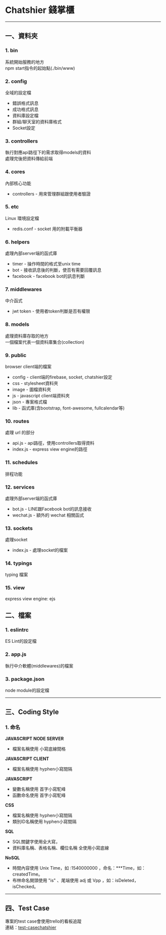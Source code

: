 # Chatshier 錢掌櫃
------------
## **一、資料夾**
### 1. bin
系統開始服務的地方  
npm start指令的起始點(./bin/www)

### 2. config
全域的設定檔

* 錯誤格式訊息
* 成功格式訊息  
* 資料庫設定檔  
* 群組/聊天室的資料庫格式  
* Socket設定

### 3. controllers
執行對應api路徑下的需求取得models的資料  
處理完後把資料傳給前端

### 4. cores
內部核心功能  

* controllers - 用來管理群組跟使用者驗證

### 5. etc
Linux 環境設定檔

* redis.conf - socket 用的附載平衡器

### 6. helpers
處理內部server端的函式庫

* timer - 操作時間的格式至unix time
* bot - 接收訊息後的判斷，使否有需要回覆訊息
* facebook - facebook bot的訊息判斷

### 7. middlewares
中介函式

* jwt token - 使用者token判斷是否有權限

### 8. models
處理資料庫存取的地方  
一個檔案代表一個資料庫集合(collection)

### 9. public
browser client端的檔案

* config - client端的firebase, socket, chatshier設定
* css - stylesheet資料夾
* image - 圖檔資料夾
* js - javascript client端資料夾
* json - 專案格式檔
* lib - 函式庫(含bootstrap, font-awesome, fullcalendar等)

### 10. routes
處理 url 的部分 

* api.js - api路徑，使用controllers取得資料
* index.js - express view engine的路徑

### 11. schedules
排程功能

### 12. services
處理外部server端的函式庫

* bot.js - LINE跟Facebook bot的訊息接收
* wechat.js - 額外的 wechat 相關函式

### 13. sockets
處理socket

* index.js - 處理socket的檔案

### 14. typings
typing 檔案

### 15. view
express view engine: ejs

## **二、檔案**

### 1. eslintrc
ES Lint的設定檔

### 2. app.js
執行中介軟體(middlewares)的檔案

### 3. package.json
node module的設定檔

------------
## **三、Coding Style**
### 1. 命名
**JAVASCRIPT NODE SERVER**

* 檔案名稱使用 小寫底線間格


**JAVASCRIPT CLIENT**

* 檔案名稱使用 hyphen小寫間隔


**JAVASCRIPT**

* 變數名稱使用 首字小寫駝峰
* 函數命名使用 首字小寫駝峰

**CSS**

* 檔案名稱使用 hyphen小寫間隔
* 類別ID名稱使用 hyphen小寫間隔

**SQL**

* SQL關鍵字使用全大寫，
* 資料庫名稱、表格名稱、欄位名稱 全使用小寫底線

**NoSQL**

* 時間內容使用 Unix Time，如 :1540000000 ，命名：***Time，如：createdTime。
* 布林命名開頭使用 "is" 、尾端使用 adj 或 Vpp ，如：isDeleted，isChecked。
------------
## **四、Test Case**
專案的test case會使用trello的看板追蹤  
連結：[test-casechatshier](https://trello.com/b/lanbapYw/test-casechatshier)